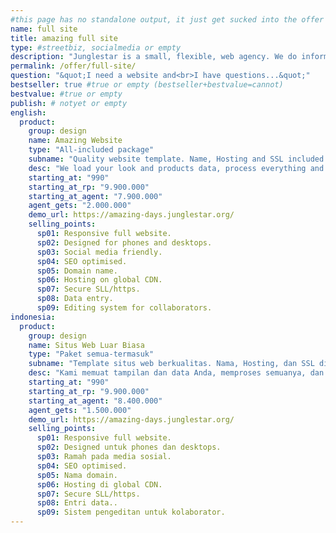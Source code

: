 ```yaml
---
#this page has no standalone output, it just get sucked into the offer page
name: full site
title: amazing full site
type: #streetbiz, socialmedia or empty
description: "Junglestar is a small, flexible, web agency. We do information architecture, screen design, code and deploy. Packed solutions all-included. We help companies and individuals organize their communication. We grow relationships with clients. We design, produce & develop well thought user experiences."
permalink: /offer/full-site/
question: "&quot;I need a website and<br>I have questions...&quot;"
bestseller: true #true or empty (bestseller+bestvalue=cannot)
bestvalue: #true or empty
publish: # notyet or empty
english:
  product:
    group: design
    name: Amazing Website
    type: "All-included package"
    subname: "Quality website template. Name, Hosting and SSL included."
    desc: "We load your look and products data, process everything and produce a clean performant website ready to compete."
    starting_at: "990"
    starting_at_rp: "9.900.000"
    starting_at_agent: "7.900.000"
    agent_gets: "2.000.000"
    demo_url: https://amazing-days.junglestar.org/
    selling_points:
      sp01: Responsive full website.
      sp02: Designed for phones and desktops.
      sp03: Social media friendly.
      sp04: SEO optimised.
      sp05: Domain name.
      sp06: Hosting on global CDN.
      sp07: Secure SLL/https.
      sp08: Data entry.
      sp09: Editing system for collaborators.
indonesia:
  product:
    group: design
    name: Situs Web Luar Biasa
    type: "Paket semua-termasuk"
    subname: "Template situs web berkualitas. Nama, Hosting, dan SSL disertakan."
    desc: "Kami memuat tampilan dan data Anda, memproses semuanya, dan menghasilkan situs web yang berperforma bersih yang siap bersaing."
    starting_at: "990"
    starting_at_rp: "9.900.000"
    starting_at_agent: "8.400.000"
    agent_gets: "1.500.000"
    demo_url: https://amazing-days.junglestar.org/
    selling_points:
      sp01: Responsive full website.
      sp02: Designed untuk phones dan desktops.
      sp03: Ramah pada media sosial.
      sp04: SEO optimised.
      sp05: Nama domain.
      sp06: Hosting di global CDN.
      sp07: Secure SLL/https.
      sp08: Entri data..
      sp09: Sistem pengeditan untuk kolaborator.
---
```

